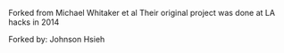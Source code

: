 Forked from Michael Whitaker et al
Their original project was done at LA hacks in 2014

Forked by:
Johnson Hsieh
